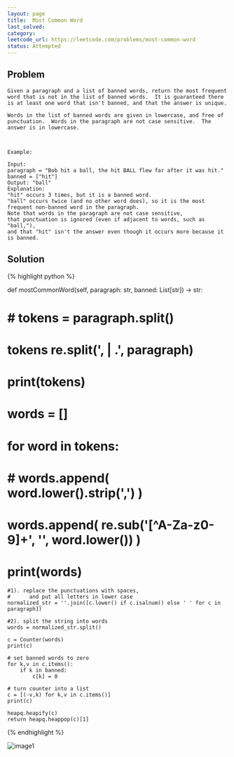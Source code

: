 ```yaml
---
layout: page
title:  Most Common Word
last_solved: 
category: 
leetcode_url: https://leetcode.com/problems/most-common-word
status: Attempted
---
```


Problem
-------

```
Given a paragraph and a list of banned words, return the most frequent word that is not in the list of banned words.  It is guaranteed there is at least one word that isn't banned, and that the answer is unique.

Words in the list of banned words are given in lowercase, and free of punctuation.  Words in the paragraph are not case sensitive.  The answer is in lowercase.

 

Example:

Input: 
paragraph = "Bob hit a ball, the hit BALL flew far after it was hit."
banned = ["hit"]
Output: "ball"
Explanation: 
"hit" occurs 3 times, but it is a banned word.
"ball" occurs twice (and no other word does), so it is the most frequent non-banned word in the paragraph. 
Note that words in the paragraph are not case sensitive,
that punctuation is ignored (even if adjacent to words, such as "ball,"), 
and that "hit" isn't the answer even though it occurs more because it is banned.

```

Solution
----------

{% highlight python %}

def mostCommonWord(self, paragraph: str, banned: List[str]) -> str:
    
#         # tokens = paragraph.split()
#         tokens re.split(', | .', paragraph)
#         print(tokens)
    
#         words = []
#         for word in tokens:
#             # words.append( word.lower().strip(',') )
#             words.append( re.sub('[^A-Za-z0-9]+', '', word.lower()) )
    
#         print(words)
    
    #1). replace the punctuations with spaces,
    #      and put all letters in lower case
    normalized_str = ''.join([c.lower() if c.isalnum() else ' ' for c in paragraph])

    #2). split the string into words
    words = normalized_str.split()

    c = Counter(words)
    print(c)
    
    # set banned words to zero
    for k,v in c.items():
        if k in banned:
            c[k] = 0
    
    # turn counter into a list
    c = [(-v,k) for k,v in c.items()]
    print(c)
    
    heapq.heapify(c)
    return heapq.heappop(c)[1]

{% endhighlight %}


![image1]()